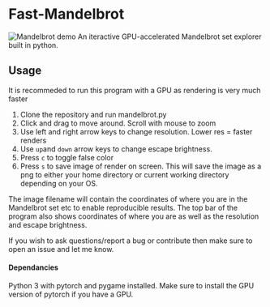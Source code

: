 # Fast-Mandelbrot
![Mandelbrot demo](https://user-images.githubusercontent.com/86885371/151717624-7b03822b-3f3b-431f-9d72-5c1f7f67354c.jpg)
An iteractive GPU-accelerated Mandelbrot set explorer built in python.

## Usage
It is recommeded to run this program with a GPU as rendering is very much faster
1. Clone the repository and run mandelbrot.py
2. Click and drag to move around. Scroll with mouse to zoom
3. Use left and right arrow keys to change resolution. Lower res = faster renders
4. Use `up`and `down` arrow keys to change escape brightness.
5. Press `c` to toggle false color
6. Press `s` to save image of render on screen. This will save the image as a png to either your home directory or current working directory depending on your OS. 

The image filename will contain the coordinates of where you are in the Mandelbrot set etc to enable reproducible results.
The top bar of the program also shows coordinates of where you are as well as the resolution and escape brightness.

If you wish to ask questions/report a bug or contribute then make sure to open an issue and let me know.

#### Dependancies
Python 3 with pytorch and pygame installed. Make sure to install the GPU version of pytorch if you have a GPU.
